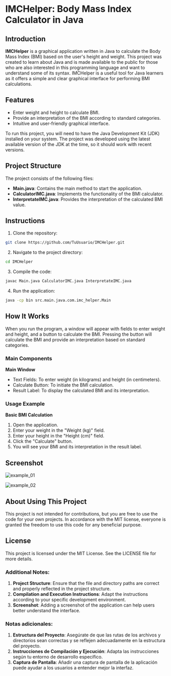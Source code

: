 # IMCHelper: Body Mass Index Calculator in Java

## Introduction

**IMCHelper** is a graphical application written in Java to calculate the Body Mass Index (BMI) based on the user's height and weight. This project was created to learn about Java and is made available to the public for those who are also interested in this programming language and want to understand some of its syntax. IMCHelper is a useful tool for Java learners as it offers a simple and clear graphical interface for performing BMI calculations.

## Features

* Enter weight and height to calculate BMI.
* Provide an interpretation of the BMI according to standard categories.
* Intuitive and user-friendly graphical interface.

To run this project, you will need to have the Java Development Kit (JDK) installed on your system. The project was developed using the latest available version of the JDK at the time, so it should work with recent versions.

## Project Structure

The project consists of the following files:

* **Main.java**: Contains the main method to start the application.
* **CalculatorIMC.java**: Implements the functionality of the BMI calculator.
* **InterpretateIMC.java**: Provides the interpretation of the calculated BMI value.

## Instructions

1. Clone the repository:

```sh
git clone https://github.com/TuUsuario/IMCHelper.git
```

2. Navigate to the project directory:
```sh
cd IMCHelper
```

3. Compile the code:
```sh
javac Main.java CalculatorIMC.java InterpretateIMC.java
```

4. Run the application:
```sh
java -cp bin src.main.java.com.imc_helper.Main
```

## How It Works

When you run the program, a window will appear with fields to enter weight and height, and a button to calculate the BMI. Pressing the button will calculate the BMI and provide an interpretation based on standard categories.

### Main Components

**Main Window**

* Text Fields: To enter weight (in kilograms) and height (in centimeters).
* Calculate Button: To initiate the BMI calculation.
* Result Label: To display the calculated BMI and its interpretation.

### Usage Example

**Basic BMI Calculation**

1. Open the application.
2. Enter your weight in the "Weight (kg)" field.
3. Enter your height in the "Height (cm)" field.
4. Click the "Calculate" button.
5. You will see your BMI and its interpretation in the result label.

## Screenshot

![example_01](https://github.com/Angcroft/IMCHelper/assets/69369902/0b991c6d-997d-4c24-9080-3eb4b829025d)

![example_02](https://github.com/Angcroft/IMCHelper/assets/69369902/2133be2b-5ea9-4466-8b15-e0b704687a0d)

## About Using This Project

This project is not intended for contributions, but you are free to use the code for your own projects. In accordance with the MIT license, everyone is granted the freedom to use this code for any beneficial purpose.

## License

This project is licensed under the MIT License. See the LICENSE file for more details.

### Additional Notes:

1. **Project Structure**: Ensure that the file and directory paths are correct and properly reflected in the project structure.
2. **Compilation and Execution Instructions**: Adapt the instructions according to your specific development environment.
3. **Screenshot**: Adding a screenshot of the application can help users better understand the interface.

### Notas adicionales:

1. **Estructura del Proyecto**: Asegúrate de que las rutas de los archivos y directorios sean correctas y se reflejen adecuadamente en la estructura del proyecto.
2. **Instrucciones de Compilación y Ejecución**: Adapta las instrucciones según tu entorno de desarrollo específico.
3. **Captura de Pantalla**: Añadir una captura de pantalla de la aplicación puede ayudar a los usuarios a entender mejor la interfaz.
